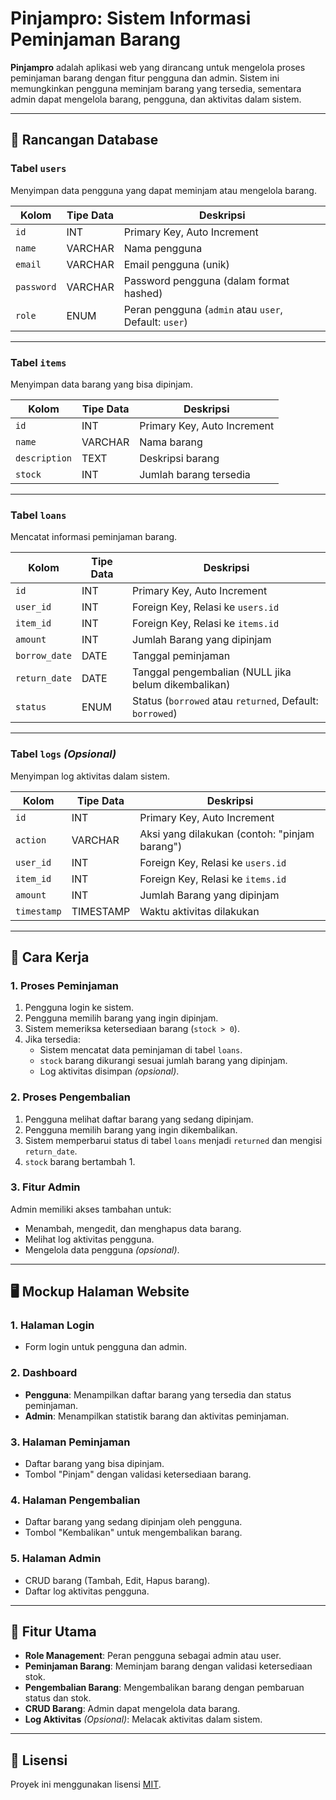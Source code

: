 # Pinjampro: Sistem Informasi Peminjaman Barang

**Pinjampro** adalah aplikasi web yang dirancang untuk mengelola proses peminjaman barang dengan fitur pengguna dan admin. Sistem ini memungkinkan pengguna meminjam barang yang tersedia, sementara admin dapat mengelola barang, pengguna, dan aktivitas dalam sistem.

---

## 📂 Rancangan Database

### Tabel `users`
Menyimpan data pengguna yang dapat meminjam atau mengelola barang.

| Kolom       | Tipe Data | Deskripsi                                   |
|-------------|-----------|---------------------------------------------|
| `id`        | INT       | Primary Key, Auto Increment                |
| `name`      | VARCHAR   | Nama pengguna                              |
| `email`     | VARCHAR   | Email pengguna (unik)                      |
| `password`  | VARCHAR   | Password pengguna (dalam format hashed)    |
| `role`      | ENUM      | Peran pengguna (`admin` atau `user`, Default: `user`) |

---

### Tabel `items`
Menyimpan data barang yang bisa dipinjam.

| Kolom        | Tipe Data | Deskripsi                  |
|--------------|-----------|----------------------------|
| `id`         | INT       | Primary Key, Auto Increment|
| `name`       | VARCHAR   | Nama barang               |
| `description`| TEXT      | Deskripsi barang          |
| `stock`      | INT       | Jumlah barang tersedia    |

---

### Tabel `loans`
Mencatat informasi peminjaman barang.

| Kolom         | Tipe Data | Deskripsi                                  |
|---------------|-----------|--------------------------------------------|
| `id`          | INT       | Primary Key, Auto Increment               |
| `user_id`     | INT       | Foreign Key, Relasi ke `users.id`         |
| `item_id`     | INT       | Foreign Key, Relasi ke `items.id`         |
| `amount`      | INT       | Jumlah Barang yang dipinjam               |
| `borrow_date` | DATE      | Tanggal peminjaman                        |
| `return_date` | DATE      | Tanggal pengembalian (NULL jika belum dikembalikan) |
| `status`      | ENUM      | Status (`borrowed` atau `returned`, Default: `borrowed`) |

---

### Tabel `logs` *(Opsional)*
Menyimpan log aktivitas dalam sistem.

| Kolom       | Tipe Data | Deskripsi                                   |
|-------------|-----------|---------------------------------------------|
| `id`        | INT       | Primary Key, Auto Increment                |
| `action`    | VARCHAR   | Aksi yang dilakukan (contoh: "pinjam barang") |
| `user_id`   | INT       | Foreign Key, Relasi ke `users.id`          |
| `item_id`   | INT       | Foreign Key, Relasi ke `items.id`          |
| `amount`    | INT       | Jumlah Barang yang dipinjam                |
| `timestamp` | TIMESTAMP | Waktu aktivitas dilakukan                  |

---

## 🔄 Cara Kerja

### 1. Proses Peminjaman
1. Pengguna login ke sistem.
2. Pengguna memilih barang yang ingin dipinjam.
3. Sistem memeriksa ketersediaan barang (`stock > 0`).
4. Jika tersedia:
   - Sistem mencatat data peminjaman di tabel `loans`.
   - `stock` barang dikurangi sesuai jumlah barang yang dipinjam.
   - Log aktivitas disimpan *(opsional)*.

### 2. Proses Pengembalian
1. Pengguna melihat daftar barang yang sedang dipinjam.
2. Pengguna memilih barang yang ingin dikembalikan.
3. Sistem memperbarui status di tabel `loans` menjadi `returned` dan mengisi `return_date`.
4. `stock` barang bertambah 1.

### 3. Fitur Admin
Admin memiliki akses tambahan untuk:
- Menambah, mengedit, dan menghapus data barang.
- Melihat log aktivitas pengguna.
- Mengelola data pengguna *(opsional)*.

---

## 🖥️ Mockup Halaman Website

### 1. Halaman Login
- Form login untuk pengguna dan admin.

### 2. Dashboard
- **Pengguna**: Menampilkan daftar barang yang tersedia dan status peminjaman.
- **Admin**: Menampilkan statistik barang dan aktivitas peminjaman.

### 3. Halaman Peminjaman
- Daftar barang yang bisa dipinjam.
- Tombol "Pinjam" dengan validasi ketersediaan barang.

### 4. Halaman Pengembalian
- Daftar barang yang sedang dipinjam oleh pengguna.
- Tombol "Kembalikan" untuk mengembalikan barang.

### 5. Halaman Admin
- CRUD barang (Tambah, Edit, Hapus barang).
- Daftar log aktivitas pengguna.

---

## 🚀 Fitur Utama
- **Role Management**: Peran pengguna sebagai admin atau user.
- **Peminjaman Barang**: Meminjam barang dengan validasi ketersediaan stok.
- **Pengembalian Barang**: Mengembalikan barang dengan pembaruan status dan stok.
- **CRUD Barang**: Admin dapat mengelola data barang.
- **Log Aktivitas** *(Opsional)*: Melacak aktivitas dalam sistem.

---

## 📑 Lisensi
Proyek ini menggunakan lisensi [MIT](https://opensource.org/licenses/MIT).
